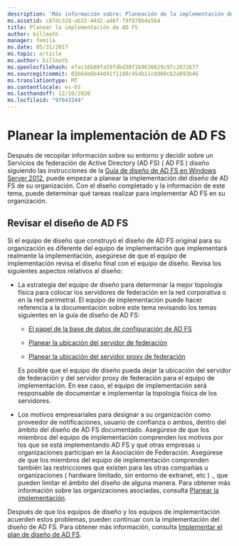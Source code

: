 ```yaml
---
description: 'Más información sobre: Planeación de la implementación de AD FS'
ms.assetid: c87dc32d-ab33-44d2-a46f-f9f878b4e5b4
title: Planear la implementación de AD FS
author: billmath
manager: femila
ms.date: 05/31/2017
ms.topic: article
ms.author: billmath
ms.openlocfilehash: efac16b60fa59fdbd30f1b9636629c97c2072677
ms.sourcegitcommit: 65b6de6b44d41f1180c45db11cdd60cb2a093b46
ms.translationtype: MT
ms.contentlocale: es-ES
ms.lasthandoff: 12/10/2020
ms.locfileid: "97043244"
---
```

# <a name="planning-to-deploy-ad-fs"></a>Planear la implementación de AD FS


Después de recopilar información sobre su entorno y decidir sobre un Servicios de federación de Active Directory (AD FS) \( AD FS \) diseño siguiendo las instrucciones de la [Guía de diseño de AD FS en Windows Server 2012](../design/ad-fs-design-guide-in-windows-server-2012.md), puede empezar a planear la implementación del diseño de AD FS de su organización. Con el diseño completado y la información de este tema, puede determinar qué tareas realizar para implementar AD FS en su organización.

## <a name="reviewing-your-ad-fs-design"></a>Revisar el diseño de AD FS
Si el equipo de diseño que construyó el diseño de AD FS original para su organización es diferente del equipo de implementación que implementará realmente la implementación, asegúrese de que el equipo de implementación revisa el diseño final con el equipo de diseño. Revisa los siguientes aspectos relativos al diseño:

-   La estrategia del equipo de diseño para determinar la mejor topología física para colocar los servidores de federación en la red corporativa o en la red perimetral. El equipo de implementación puede hacer referencia a la documentación sobre este tema revisando los temas siguientes en la guía de diseño de AD FS:

    -   [El papel de la base de datos de configuración de AD FS](../../ad-fs/technical-reference/The-Role-of-the-AD-FS-Configuration-Database.md)

    -   [Planear la ubicación del servidor de federación](../design/planning-federation-server-placement.md)

    -   [Planear la ubicación del servidor proxy de federación](../design/planning-federation-server-proxy-placement.md)

    Es posible que el equipo de diseño pueda dejar la ubicación del servidor de federación y del servidor proxy de federación para el equipo de implementación. En ese caso, el equipo de implementación será responsable de documentar e implementar la topología física de los servidores.

-   Los motivos empresariales para designar a su organización como proveedor de notificaciones, usuario de confianza o ambos, dentro del ámbito del diseño de AD FS documentado. Asegúrese de que los miembros del equipo de implementación comprenden los motivos por los que se está implementando AD FS y qué otras empresas u organizaciones participan en la Asociación de Federación. Asegúrese de que los miembros del equipo de implementación comprenden también las restricciones que existen para las otras compañías u organizaciones \( hardware limitado, sin entorno de extranet, etc \) ., que pueden limitar el ámbito del diseño de alguna manera. Para obtener más información sobre las organizaciones asociadas, consulta [Planear la implementación](../design/planning-your-deployment.md).

Después de que los equipos de diseño y los equipos de implementación acuerden estos problemas, pueden continuar con la implementación del diseño de AD FS. Para obtener más información, consulta [Implementar el plan de diseño de AD FS](Implementing-Your-AD-FS-Design-Plan.md).
